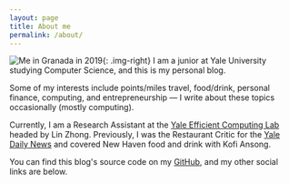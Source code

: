 ```yaml
---
layout: page
title: About me
permalink: /about/
---
```

![Me in Granada in 2019](../images/brandonliu-about.jpg){: .img-right} I am a junior at Yale University studying Computer Science, and this is my personal blog.

Some of my interests include points/miles travel, food/drink, personal finance, computing, and entrepreneurship — I write about these topics occasionally (mostly computing).

Currently, I am a Research Assistant at the [Yale Efficient Computing Lab](http://yecl.org/) headed by Lin Zhong. Previously, I was the Restaurant Critic for the [Yale Daily News](https://yaledailynews.com/blog/author/brandonliu/) and covered New Haven food and drink with Kofi Ansong.

You can find this blog's source code on my [GitHub](https://github.com/liubrandon/liubrandon.github.io), and my other social  links are below.
